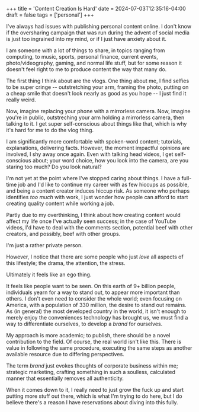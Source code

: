 +++
title = 'Content Creation Is Hard'
date = 2024-07-03T12:35:16-04:00
draft = false
tags = ['personal']
+++

I've always had issues with publishing personal content online. I don't know if the oversharing campaign that was run during the advent of social media is just too ingrained into my mind, or if I just have anxiety about it. 

<!--more-->

I am someone with a lot of things to share, in topics ranging from computing, to music, sports, personal finance, current events, photo/videography, gaming, and normal life stuff, but for some reason it doesn't feel right to me to produce content the way that many do. 

The first thing I think about are the vlogs. One thing about me, I find selfies to be super cringe -- outstretching your arm, framing the photo, putting on a cheap smile that doesn't look nearly as good as you hope -- I just find it really weird. 

Now, imagine replacing your phone with a mirrorless camera. Now, imagine you're in public, outstreching your arm holding a mirrorless camera, then talking to it. I get super self-conscious about things like that, which is why it's hard for me to do the vlog thing.

I am significantly more comfortable with spoken-word content; tutorials, explanations, delivering facts. However, the moment impactful opinions are involved, I shy away once again. Even with talking head videos, I get self-conscious about; your word choice, how you look into the camera, are you staring too much? Do you look natural? 

I'm not yet at the point where I've stopped caring about things. I have a full-time job and I'd like to continue my career with as few hiccups as possible, and being a content creator induces hiccup risk. As someone who perhaps identifies *too much* with work, I just wonder how people can afford to start creating quality content while working a job. 

Partly due to my overthinking, I think about how creating content would affect my life once I've actually seen success; in the case of YouTube videos, I'd have to deal with the comments section, potential beef with other creators, and possibly, beef with other groups. 

I'm just a rather private person.

However, I notice that there are some people who just *love* all aspects of this lifestyle; the drama, the attention, the stress. 

Ultimately it feels like an ego thing.

It feels like people want to be seen. On this earth of 9+ billion people, individuals yearn for a way to stand out, to appear more important than others. I don't even need to consider the whole world; even focusing on America, with a population of 330 million, the desire to stand out remains. As (in general) the most developed country in the world, it isn't enough to merely enjoy the conveniences technology has brought us, we must find a way to differentiate ourselves, to develop a *brand* for ourselves.

My approach is more academic; to publish, there should be a novel contribution to the field. 
Of course, the real world isn't like this. There is value in following the same procedure, executing the same steps as another available resource due to differing perspectives. 

The term *brand* just evokes thoughts of corporate business within me; strategic marketing, crafting something in such a soulless, calculated manner that essentially removes all authenticity.

When it comes down to it, I really need to just grow the fuck up and start putting more stuff out there, which is what I'm trying to do here, but I do believe there's a reason I have reservations about diving into this fully.
